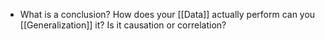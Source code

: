 - What is a conclusion?
	How does your [[Data]] actually perform can you [[Generalization]] it? Is it causation or correlation?
